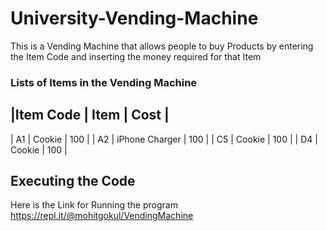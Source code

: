 # University-Vending-Machine
This is a Vending Machine that allows people to buy Products by entering the Item Code and 
inserting the money required for that Item

### Lists of Items in the Vending Machine
|Item Code | Item             | Cost |
--------------------------
| A1       | Cookie           | 100  |
| A2       | iPhone Charger   | 100  |
| C5       | Cookie           | 100  |
| D4       | Cookie           | 100  |




## Executing the Code
Here is the Link for Running the program
https://repl.it/@mohitgokul/VendingMachine
